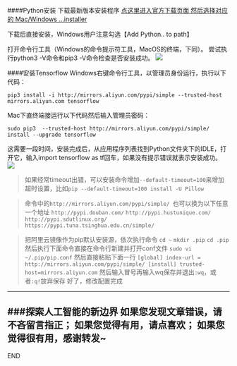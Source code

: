 ####Python安装
下载最新版本安装程序
[点这里进入官方下载页面
然后选择对应的 Mac/Windows ...installer](https://www.python.org/downloads/release/python-364/)

下载后直接安装，Windows用户注意勾选【Add Python.. to path】

打开命令行工具（Windows的命令提示符工具，MacOS的终端，下同）。
尝试执行python3 -V命令和pip3 -V命令检查是否安装成功。
![](http://upload-images.jianshu.io/upload_images/4324074-86b5986f6e3cc7cb.png?imageMogr2/auto-orient/strip%7CimageView2/2/w/1240)

####安装Tensorflow
Windows右键命令行工具，以管理员身份运行，执行以下代码：
```
pip3 install -i http://mirrors.aliyun.com/pypi/simple --trusted-host mirrors.aliyun.com tensorflow
```
Mac下直终端接运行以下代码然后输入管理员密码：
```
sudo pip3  --trusted-host http://mirrors.aliyun.com/pypi/simple/ install --upgrade tensorflow
```
这需要一段时间，安装完成后，从应用程序列表找到Python文件夹下的IDLE，打开它，输入import tensorflow as tf回车，如果没有提示错误就表示安装成功。
![](http://upload-images.jianshu.io/upload_images/4324074-2a44784390615e55.png?imageMogr2/auto-orient/strip%7CimageView2/2/w/1240)

>如果经常timeout出错，可以安装命令增加```--default-timeout=100```来增加超时设置，比如```pip --default-timeout=100 install -U Pillow```

>命令中的```http://mirrors.aliyun.com/pypi/simple/ ```也可以换为以下任意一个地址
```http://pypi.douban.com/```
```http://pypi.hustunique.com/```
```http://pypi.sdutlinux.org/```
```https://pypi.tuna.tsinghua.edu.cn/simple/```

>把阿里云镜像作为pip默认安装源，依次执行命令
```cd ~```
```mkdir .pip```
```cd .pip```
然后执行下面命令直接在命令行新建并打开conf文件
```sudo vi ~/.pip/pip.conf```
然后直接粘贴下面一行
```[global] index-url = http://mirrors.aliyun.com/pypi/simple/ [install] trusted-host=mirrors.aliyun.com```
然后输入冒号再输入wq保存并退出```:wq```，或者```:q!```放弃保存
好了，修改配置完成


---
###探索人工智能的新边界
如果您发现文章错误，请不吝留言指正；
如果您觉得有用，请点喜欢；
如果您觉得很有用，感谢转发~
---
END



 